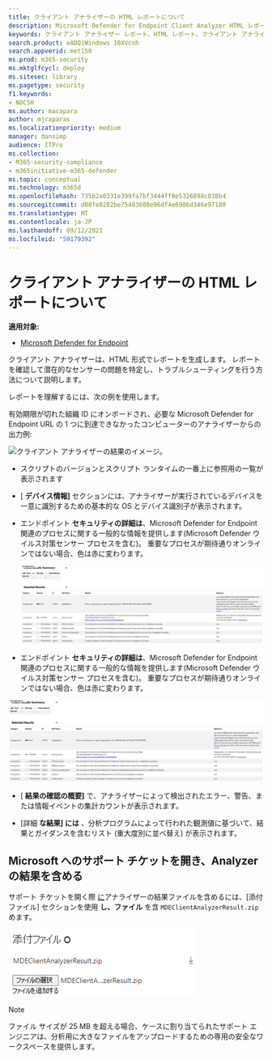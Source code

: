 ```yaml
---
title: クライアント アナライザーの HTML レポートについて
description: Microsoft Defender for Endpoint Client Analyzer HTML レポートを分析する方法について説明します。
keywords: クライアント アナライザー レポート、HTML レポート、クライアント アナライザー
search.product: eADQiWindows 10XVcnh
search.appverid: met150
ms.prod: m365-security
ms.mktglfcycl: deploy
ms.sitesec: library
ms.pagetype: security
f1.keywords:
- NOCSH
ms.author: macapara
author: mjcaparas
ms.localizationpriority: medium
manager: dansimp
audience: ITPro
ms.collection:
- M365-security-compliance
- m365initiative-m365-defender
ms.topic: conceptual
ms.technology: m365d
ms.openlocfilehash: 735b2a0331e399fa7bf3444ff8e5326898c038b4
ms.sourcegitcommit: d08fe0282be75483608e96df4e6986d346e97180
ms.translationtype: MT
ms.contentlocale: ja-JP
ms.lasthandoff: 09/12/2021
ms.locfileid: "59179392"
---
```

# <a name="understand-the-client-analyzer-html-report"></a>クライアント アナライザーの HTML レポートについて

**適用対象:**
- [Microsoft Defender for Endpoint](https://go.microsoft.com/fwlink/p/?linkid=2146631)

クライアント アナライザーは、HTML 形式でレポートを生成します。 レポートを確認して潜在的なセンサーの問題を特定し、トラブルシューティングを行う方法について説明します。

レポートを理解するには、次の例を使用します。

 有効期限が切れた組織 ID にオンボードされ、必要な Microsoft Defender for Endpoint URL の 1 つに到達できなかったコンピューターのアナライザーからの出力例:

![クライアント アナライザーの結果のイメージ。](images/147cbcf0f7b6f0ff65d200bf3e4674cb.png)

- スクリプトのバージョンとスクリプト ランタイムの一番上に参照用の一覧が表示されます
- [ **デバイス情報]** セクションには、アナライザーが実行されているデバイスを一意に識別するための基本的な OS とデバイス識別子が表示されます。
- エンドポイント **セキュリティの詳細は**、Microsoft Defender for Endpoint 関連のプロセスに関する一般的な情報を提供します(Microsoft Defender ウイルス対策センサー プロセスを含む)。 重要なプロセスが期待通りオンラインではない場合、色は赤に変わります。

  ![クライアント アナライザーの詳細な結果のイメージ](images/85f56004dc6bd1679c3d2c063e36cb80.png)

-   エンドポイント **セキュリティの詳細は**、Microsoft Defender for Endpoint 関連のプロセスに関する一般的な情報を提供します(Microsoft Defender ウイルス対策センサー プロセスを含む)。 重要なプロセスが期待通りオンラインではない場合、色は赤に変わります。

![クライアント アナライザーの詳細な結果のイメージ。](images/85f56004dc6bd1679c3d2c063e36cb80.png)

-   [ **結果の確認の概要]** で、アナライザーによって検出されたエラー、警告、または情報イベントの集計カウントが表示されます。

-   [詳細 **な結果] には** 、分析プログラムによって行われた観測値に基づいて、結果とガイダンスを含むリスト (重大度別に並べ替え) が表示されます。

## <a name="open-a-support-ticket-to-microsoft-and-include-the-analyzer-results"></a>Microsoft へのサポート チケットを開き、Analyzer の結果を含める

サポート チケットを開く際 [に](contact-support.md#open-a-service-request)アナライザーの結果ファイルを含めるには、[添付ファイル] セクションを使用 **し、ファイル** を含 `MDEClientAnalyzerResult.zip` めます。

![添付ファイルプロンプトの画像。](images/508c189656c3deb3b239daf811e33741.png)

> [!NOTE]
> ファイル サイズが 25 MB を超える場合、ケースに割り当てられたサポート エンジニアは、分析用に大きなファイルをアップロードするための専用の安全なワークスペースを提供します。
